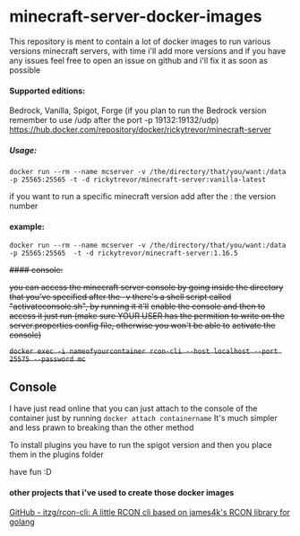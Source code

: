 # minecraft-server-docker-images
This repository is ment to contain a lot of docker images to run various versions minecraft servers, with time i'll add more versions and if you have any issues feel free to 
open an issue on github and i'll fix it as soon as possible

#### Supported editions:
Bedrock, Vanilla, Spigot, Forge (if you plan to run the Bedrock version remember to use /udp after the port -p 19132:19132/udp) 
https://hub.docker.com/repository/docker/rickytrevor/minecraft-server

##### Usage:

```
docker run --rm --name mcserver -v /the/directory/that/you/want:/data -p 25565:25565 -t -d rickytrevor/minecraft-server:vanilla-latest
```

if you want to run a specific minecraft version add after the : the version number

#### example:

```
docker run --rm --name mcserver -v /the/directory/that/you/want:/data  -p 25565:25565  -t -d rickytrevor/minecraft-server:1.16.5
```

~~#### console:~~

~~you can access the minecraft server console by going inside the directory that you've specified after the -v there's a shell script called "activateconsole.sh", by running it it'll~~ ~~enable the console and then to access it just run (make sure YOUR USER has the permition to write on the server.properties config file, otherwise you won't be able to~~ ~~activate the console)~~

~~```docker exec -i nameofyourcontainer rcon-cli --host localhost --port 25575 --password mc```~~
## Console
I have just read online that you can just attach to the console of the container just by running  ```docker attach containername``` It's much simpler and less prawn to breaking than the other method

To install plugins you have to run the spigot version and then you place them in the plugins folder

have fun :D


#### other projects that i've used to create those docker images

[GitHub - itzg/rcon-cli: A little RCON cli based on james4k&#39;s RCON library for golang](https://github.com/itzg/rcon-cli)

